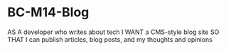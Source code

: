 # BC-M14-Blog
AS A developer who writes about tech I WANT a CMS-style blog site SO THAT I can publish articles, blog posts, and my thoughts and opinions
